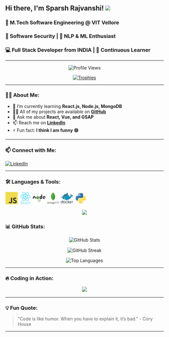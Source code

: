 ## Hi there, I'm Sparsh Rajvanshi! <img src="https://media.giphy.com/media/hvRJCLFzcasrR4ia7z/giphy.gif" width="30px">

### 🚀 M.Tech Software Engineering @ VIT Vellore  
### 🔐 Software Security | 🧠 NLP & ML Enthusiast  
### 💻 Full Stack Developer from INDIA | 🎯 Continuous Learner

---

<p align="center">
  <img src="https://komarev.com/ghpvc/?username=sparshraj077&label=Profile%20views&color=0e75b6&style=flat" alt="Profile Views" />
</p>

<p align="center">
  <a href="https://github.com/ryo-ma/github-profile-trophy">
    <img src="https://github-profile-trophy.vercel.app/?username=sparshraj077&theme=dracula" alt="Trophies" />
  </a>
</p>

---

### 👨‍💻 About Me:
- 🌱 I’m currently learning **React.js, Node.js, MongoDB**
- 👨‍💻 All of my projects are available on **[GitHub](https://github.com/sparshraj077)**
- 💬 Ask me about **React, Vue, and GSAP**
- 📫 Reach me on **[LinkedIn](https://www.linkedin.com/in/sparsh-rajvanshi-742044248/)**
- ⚡ Fun fact: **I think I am funny 😄**

---

### 📫 Connect with Me:
<p align="left">
  <a href="https://linkedin.com/in/sparsh-rajvanshi-742044248" target="blank">
    <img align="center" src="https://raw.githubusercontent.com/rahuldkjain/github-profile-readme-generator/master/src/images/icons/Social/linked-in-alt.svg" alt="LinkedIn" height="40" width="40" />
  </a>
</p>

---

### 🛠️ Languages & Tools:
<p align="left">
  <img src="https://raw.githubusercontent.com/devicons/devicon/master/icons/javascript/javascript-original.svg" alt="JavaScript" width="40" height="40"/>
  <img src="https://raw.githubusercontent.com/devicons/devicon/master/icons/react/react-original-wordmark.svg" alt="React" width="40" height="40"/>
  <img src="https://raw.githubusercontent.com/devicons/devicon/master/icons/nodejs/nodejs-original-wordmark.svg" alt="Node.js" width="40" height="40"/>
  <img src="https://raw.githubusercontent.com/devicons/devicon/master/icons/mongodb/mongodb-original-wordmark.svg" alt="MongoDB" width="40" height="40"/>
  <img src="https://raw.githubusercontent.com/devicons/devicon/master/icons/docker/docker-original-wordmark.svg" alt="Docker" width="40" height="40"/>
  <img src="https://raw.githubusercontent.com/devicons/devicon/master/icons/python/python-original.svg" alt="Python" width="40" height="40"/>
</p>

<p align="center">
  <img src="https://media3.giphy.com/media/v1.Y2lkPTc5MGI3NjExcXc5bG92cXJ4dXZ5N3JqMWR2eHVyMnEyNGN5OHIxaHlqc3YyMjdubiZlcD12MV9pbnRlcm5hbF9naWZfYnlfaWQmY3Q9Zw/HzPtbOKyBoBFsK4hyc/giphy.gif" width="600" />
</p>


### 📊 GitHub Stats:
<p align="center">
  <img align="center" src="https://github-readme-stats.vercel.app/api?username=sparshraj077&show_icons=true&theme=radical" alt="GitHub Stats" />
</p>

<p align="center">
  <img align="center" src="https://github-readme-streak-stats.herokuapp.com/?user=sparshraj077&theme=dark" alt="GitHub Streak" />
</p>

<p align="center">
  <img align="center" src="https://github-readme-stats.vercel.app/api/top-langs?username=sparshraj077&show_icons=true&layout=compact&theme=radical" alt="Top Languages" />
</p>

---

### 🔥 Coding in Action:


<p align="center">
  <img src="https://media.giphy.com/media/qgQUggAC3Pfv687qPC/giphy.gif" width="600" />
</p>

---

### 💡 Fun Quote:
> "Code is like humor. When you have to explain it, it’s bad." - Cory House

---
